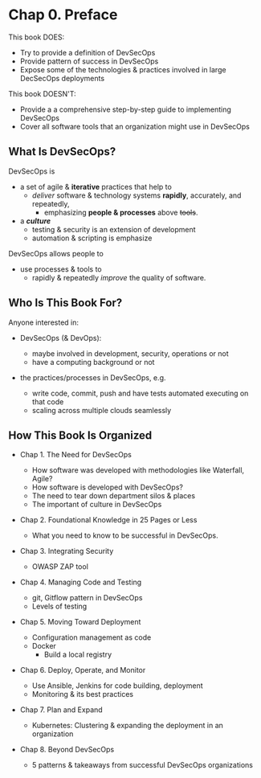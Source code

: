 # Chap 0. Preface

This book DOES:

- Try to provide a definition of DevSecOps
- Provide pattern of success in DevSecOps
- Expose some of the technologies & practices involved in large DecSecOps deployments

This book DOESN'T:

- Provide a a comprehensive step-by-step guide to implementing DevSecOps
- Cover all software tools that an organization might use in DevSecOps

## What Is DevSecOps?

DevSecOps is

- a set of agile & **iterative** practices that help to
  - _deliver_ software & technology systems **rapidly**, accurately, and repeatedly,
    - emphasizing **people & processes** above ~~tools~~.
- a **_culture_**
  - testing & security is an extension of development
  - automation & scripting is emphasize

DevSecOps allows people to

- use processes & tools to
  - rapidly & repeatedly _improve_ the quality of software.

## Who Is This Book For?

Anyone interested in:

- DevSecOps (& DevOps):

  - maybe involved in development, security, operations or not
  - have a computing background or not

- the practices/processes in DevSecOps, e.g.

  - write code, commit, push and have tests automated executing on that code
  - scaling across multiple clouds seamlessly

## How This Book Is Organized

- Chap 1. The Need for DevSecOps

  - How software was developed with methodologies like Waterfall, Agile?
  - How software is developed with DevSecOps?
  - The need to tear down department silos & places
  - The important of culture in DevSecOps

- Chap 2. Foundational Knowledge in 25 Pages or Less

  - What you need to know to be successful in DevSecOps.

- Chap 3. Integrating Security

  - OWASP ZAP tool

- Chap 4. Managing Code and Testing

  - git, Gitflow pattern in DevSecOps
  - Levels of testing

- Chap 5. Moving Toward Deployment

  - Configuration management as code
  - Docker
    - Build a local registry

- Chap 6. Deploy, Operate, and Monitor

  - Use Ansible, Jenkins for code building, deployment
  - Monitoring & its best practices

- Chap 7. Plan and Expand

  - Kubernetes: Clustering & expanding the deployment in an organization

- Chap 8. Beyond DevSecOps

  - 5 patterns & takeaways from successful DevSecOps organizations
